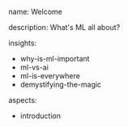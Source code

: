 name: Welcome

description: What's ML all about?

insights:
  - why-is-ml-important
  - ml-vs-ai
  - ml-is-everywhere
  - demystifying-the-magic
  
aspects:
  - introduction
 